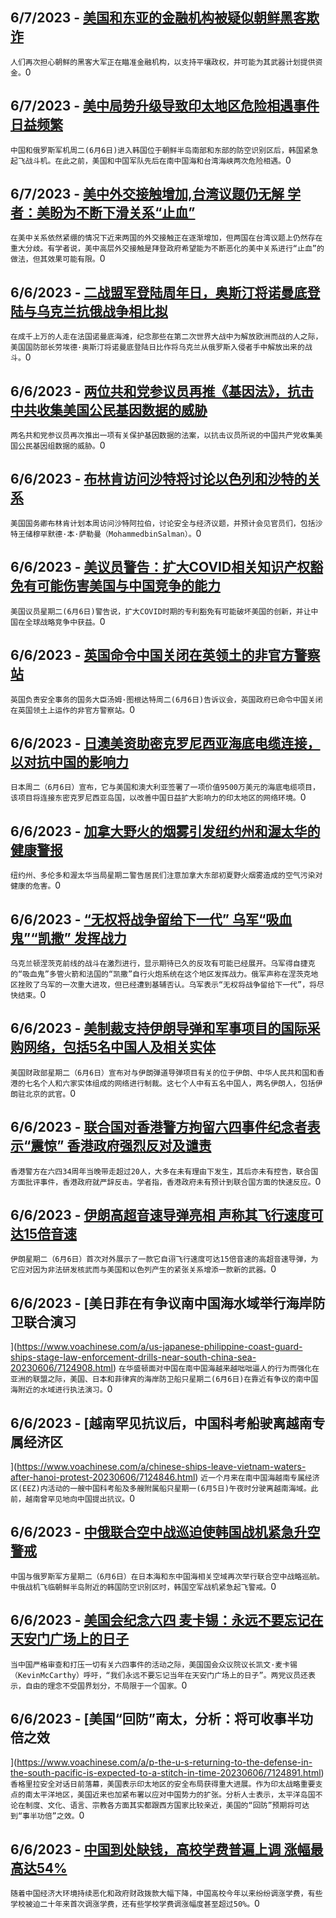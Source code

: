 
  ## 6/7/2023 - [美国和东亚的金融机构被疑似朝鲜黑客欺诈](https://www.voachinese.com/a/financial-institutions-in-us-east-asia-spoofed-by-suspected-north-korean-hackers-/7126193.html)
 ```人们再次担心朝鲜的黑客大军正在瞄准金融机构，以支持平壤政权，并可能为其武器计划提供资金。```0
  ## 6/7/2023 - [美中局势升级导致印太地区危险相遇事件日益频繁](https://www.voachinese.com/a/more-muscular-us-china-presence-leads-to-increasingly-close-encounters-in-indo-pacific-20230606/7126181.html)
 ```中国和俄罗斯军机周二(6月6日)进入韩国位于朝鲜半岛南部和东部的防空识别区后，韩国紧急起飞战斗机。在此之前，美国和中国军队先后在南中国海和台湾海峡两次危险相遇。```0
  ## 6/7/2023 - [美中外交接触增加,台湾议题仍无解 学者：美盼为不断下滑关系“止血”](https://www.voachinese.com/a/experts-said-us-china-diplomatic-engagement-aimed-to-stop-the-bleeding-of-spiraling-relationship-20230606/7125823.html)
 ```在美中关系依然紧绷的情况下近来两国的外交接触正在逐渐增加，但两国在台湾议题上仍然存在重大分歧。有学者说，美中高层外交接触是拜登政府希望能为不断恶化的美中关系进行“止血”的做法，但其效果可能有限。```0
  ## 6/6/2023 - [二战盟军登陆周年日，奥斯汀将诺曼底登陆与乌克兰抗俄战争相比拟](https://www.voachinese.com/a/austin-draws-parallels-between-d-day-war-in-ukraine-on-wwii-allied-invasion-anniversary-20230606/7125779.html)
 ```在成千上万的人走在法国诺曼底海滩，纪念那些在第二次世界大战中为解放欧洲而战的人之际，美国国防部长劳埃德·奥斯汀将诺曼底登陆日比作将乌克兰从俄罗斯入侵者手中解放出来的战斗。```0
  ## 6/6/2023 - [两位共和党参议员再推《基因法》，抗击中共收集美国公民基因数据的威胁](https://www.voachinese.com/a/rubio-cornyn-reintroduce-the-gene-act-countering-ccp-threat-to-collect-genomic-data-20230606/7125760.html)
 ```两名共和党参议员再次推出一项有关保护基因数据的法案，以抗击议员所说的中国共产党收集美国公民基因组数据的威胁。```0
  ## 6/6/2023 - [布林肯访问沙特将讨论以色列和沙特的关系](https://www.voachinese.com/a/blinken-to-visit-saudi-arabia-20230606/7125704.html)
 ```美国国务卿布林肯计划本周访问沙特阿拉伯，讨论安全与经济议题，并预计会见官员们，包括沙特王储穆罕默德·本·萨勒曼（MohammedbinSalman）。```0
  ## 6/6/2023 - [美议员警告：扩大COVID相关知识产权豁免有可能伤害美国与中国竞争的能力](https://www.voachinese.com/a/us-lawmakers-warn-covid-trips-waiver-could-harm-competitiveness-with-china-20230606/7125664.html)
 ```美国议员星期二(6月6日)警告说，扩大COVID时期的专利豁免有可能破坏美国的创新，并让中国在全球战略竞争中获益。```0
  ## 6/6/2023 - [英国命令中国关闭在英领土的非官方警察站](https://www.voachinese.com/a/uk-orders-china-to-shut-unofficial-police-stations-on-british-soil-20230606/7125571.html)
 ```英国负责安全事务的国务大臣汤姆·图根达特周二(6月6日)告诉议会，英国政府已命令中国关闭在英国领土上运作的非官方警察站。```0
  ## 6/6/2023 - [日澳美资助密克罗尼西亚海底电缆连接，以对抗中国的影响力](https://www.voachinese.com/a/japan-australia-us-to-fund-undersea-cable-connection-in-micronesia-to-counter-china-s-influence-20230606/7125627.html)
 ```日本周二（6月6日）宣布，它与美国和澳大利亚签署了一项价值9500万美元的海底电缆项目，该项目将连接东密克罗尼西亚岛国，以改善中国日益扩大影响力的印太地区的网络环境。```0
  ## 6/6/2023 - [加拿大野火的烟雾引发纽约州和渥太华的健康警报](https://www.voachinese.com/a/canada-wildfire-smoke-triggers-alarms-20230606/7125591.html)
 ```纽约州、多伦多和渥太华当局星期二警告居民们注意加拿大东部初夏野火烟雾造成的空气污染对健康的危害。```0
  ## 6/6/2023 - [“无权将战争留给下一代”  乌军“吸血鬼”“凯撒” 发挥战力](https://www.voachinese.com/a/ukrainian-soldiers-fire-foreign-supplied-artillery-systems-near-eastern-front-line-20230607/7125623.html)
 ```乌克兰顿涅茨克前线的战斗在激烈进行，显示期待已久的反攻有可能已经展开。乌军得自捷克的“吸血鬼”多管火箭和法国的“凯撒”自行火炮系统在这个地区发挥战力。俄军声称在涅茨克地区挫败了乌军的一次重大进攻，但已经遭到基辅否认。乌军表示“无权将战争留给下一代”，将尽快结束。```0
  ## 6/6/2023 - [美制裁支持伊朗导弹和军事项目的国际采购网络，包括5名中国人及相关实体](https://www.voachinese.com/a/us-china-iran-missile-program-20230606/7125590.html)
 ```美国财政部星期二（6月6日）宣布对与伊朗弹道导弹项目有关的位于伊朗、中华人民共和国和香港的七名个人和六家实体组成的网络进行制裁。这七个人中有五名中国人，两名伊朗人，包括伊朗驻北京的武官。```0
  ## 6/6/2023 - [联合国对香港警方拘留六四事件纪念者表示“震惊” 香港政府强烈反对及谴责](https://www.voachinese.com/a/hong-kong-government-condemns-un-for-criticism-over-detentions-on-june-4-20230606/7125203.html)
 ```香港警方在六四34周年当晚带走超过20人，大多在未有理由下发生，其后亦未有控告，联合国方面批评事件，香港政府就严辞反击。学者指，香港政府未有预计到联合国方面的快速反应。```0
  ## 6/6/2023 - [伊朗高超音速导弹亮相 声称其飞行速度可达15倍音速](https://www.voachinese.com/a/iran-unveils-what-it-calls-a-hypersonic-missile-able-to-beat-air-defenses-060623/7125273.html)
 ```伊朗星期二（6月6日）首次对外展示了一款它自诩飞行速度可达15倍音速的高超音速导弹，为它应对因为非法研发核武而与美国和以色列产生的紧张关系增添一款新的武器。```0
  ## 6/6/2023 - [美日菲在有争议南中国海水域举行海岸防卫联合演习

](https://www.voachinese.com/a/us-japanese-philippine-coast-guard-ships-stage-law-enforcement-drills-near-south-china-sea-20230606/7124908.html)
 ```在华盛顿面对中国在南中国海越来越咄咄逼人的行为而强化在亚洲的联盟之际，美国、日本和菲律宾的海岸防卫船只星期二(6月6日)在靠近有争议的南中国海附近的水域进行执法演习。```0
  ## 6/6/2023 - [越南罕见抗议后，中国科考船驶离越南专属经济区

](https://www.voachinese.com/a/chinese-ships-leave-vietnam-waters-after-hanoi-protest-20230606/7124846.html)
 ```近一个月来在南中国海越南专属经济区(EEZ)内活动的一艘中国科考船及多艘附属船只星期一(6月5日)午夜时分驶离越南海域。此前，越南曾罕见地向中国提出抗议。```0
  ## 6/6/2023 - [中俄联合空中战巡迫使韩国战机紧急升空警戒](https://www.voachinese.com/a/china-russia-launch-joint-air-patrol-alarms-south-korea-20230606/7124838.html)
 ```中国与俄罗斯军方星期二（6月6日）在日本海和东中国海相关空域再次举行联合空中战略巡航。中俄战机飞临朝鲜半岛附近的韩国防空识别区时，韩国空军战机紧急起飞警戒。```0
  ## 6/6/2023 - [美国会纪念六四 麦卡锡：永远不要忘记在天安门广场上的日子](https://www.voachinese.com/a/us-house-speaker-mccarthy-china-tiananmen-34-anniversary-20230605/7124614.html)
 ```当中国严格审查和打压一切有关六四事件的活动之际，美国国会众议院议长凯文·麦卡锡（KevinMcCarthy）呼吁，“我们永远不要忘记当年在天安门广场上的日子”。两党议员还表示，自由的理念不受国界划分，不局限于一个国家。```0
  ## 6/6/2023 - [美国“回防”南太，分析：将可收事半功倍之效



](https://www.voachinese.com/a/p-the-u-s-returning-to-the-defense-in-the-south-pacific-is-expected-to-a-stitch-in-time-20230606/7124891.html)
 ```香格里拉安全对话日前落幕，美国表示印太地区的安全布局获得重大进展。作为印太战略重要支点的南太平洋地区，美国近来也加紧布署以应对中国势力的扩张。分析人士表示，太平洋岛国不论在制度、文化、语言、宗教各方面其实都跟西方国家比较亲近，美国的“回防”预期将可达到“事半功倍”之效。```0
  ## 6/6/2023 - [中国到处缺钱，高校学费普遍上调 涨幅最高达54%](https://www.voachinese.com/a/chinese-universities-raise-tuition-fees-by-as-much-as-54-20230606/7124815.html)
 ```随着中国经济大环境持续恶化和政府财政拨款大幅下降，中国高校今年以来纷纷调涨学费，有些学校被迫二十年来首次调涨学费，还有些学校学费调涨幅度甚至超过50%。```0